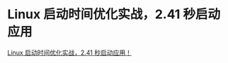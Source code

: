 # Linux 启动时间优化实战，2.41 秒启动应用

[Linux 启动时间优化实战，2.41 秒启动应用！](https://cloud.tencent.com/developer/article/1991012)
